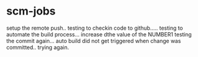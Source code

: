 # scm-jobs
 setup the remote push..
testing to checkin code to github.....
testing to automate the build process...
increase dthe value of the NUMBER1
 testing the commit again...
auto build did not get triggered when change was committed.. trying again.
